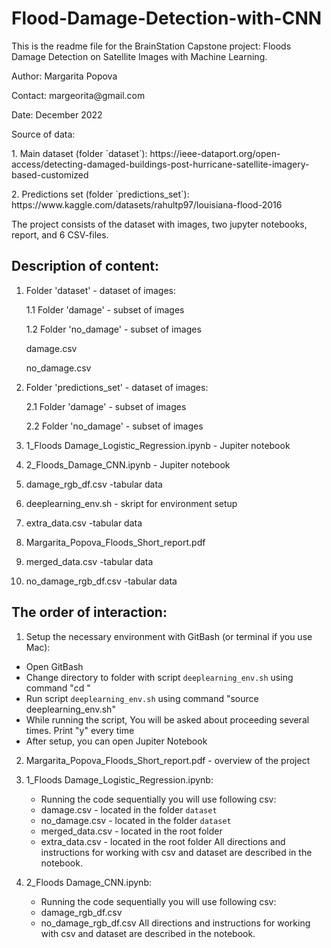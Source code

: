 # Flood-Damage-Detection-with-CNN

<p>This is the readme file for the BrainStation Capstone project: Floods Damage Detection on Satellite Images with Machine Learning.<p/>
Author: Margarita Popova<p/>
Contact: margeorita@gmail.com<p/>
Date: December 2022<p/>
<p>Source of data:<p/> 
     <p>1. Main dataset (folder `dataset`): https://ieee-dataport.org/open-access/detecting-damaged-buildings-post-hurricane-satellite-imagery-based-customized<p/>
     <p>2. Predictions set (folder `predictions_set`): https://www.kaggle.com/datasets/rahultp97/louisiana-flood-2016 <p/>            


<p>The project consists of the dataset with images, two jupyter notebooks, report, and 6 CSV-files.

## Description of content:
1. Folder 'dataset' - dataset of images:<p/>
    <p>1.1 Folder 'damage' - subset of images<p/>
    <p>1.2 Folder 'no_damage' - subset of images<p/>
    <p>damage.csv<p/>
    <p>no_damage.csv<p/>

2. Folder 'predictions_set' - dataset of images:
    <p>2.1 Folder 'damage' - subset of images<p/>
    <p>2.2 Folder 'no_damage' - subset of images<p/>

3. 1_Floods Damage_Logistic_Regression.ipynb - Jupiter notebook
4. 2_Floods_Damage_CNN.ipynb - Jupiter notebook
5. damage_rgb_df.csv -tabular data
6. deeplearning_env.sh - skript for environment setup
6. extra_data.csv -tabular data
7. Margarita_Popova_Floods_Short_report.pdf
8. merged_data.csv -tabular data
9. no_damage_rgb_df.csv -tabular data


## The order of interaction:
1. Setup the necessary environment with GitBash (or terminal if you use Mac):
 - Open GitBash
 - Change directory to folder with script `deeplearning_env.sh` using command "cd <your directory>"
 - Run script `deeplearning_env.sh` using command "source deeplearning_env.sh"
 - While running the script, You will be asked about proceeding several times. Print "y" every time
 - After setup, you can open Jupiter Notebook

2. Margarita_Popova_Floods_Short_report.pdf - overview of the project

3. 1_Floods Damage_Logistic_Regression.ipynb:
   - Running the code sequentially you will use following csv:
    - damage.csv - located in the folder `dataset`
    - no_damage.csv - located in the folder `dataset`
    - merged_data.csv - located in the root folder
    - extra_data.csv - located in the root folder
   All directions and instructions for working with csv and dataset are described in the notebook.

4. 2_Floods Damage_CNN.ipynb:
   - Running the code sequentially you will use following csv:
    - damage_rgb_df.csv
    - no_damage_rgb_df.csv
   All directions and instructions for working with csv and dataset are described in the notebook.
    

